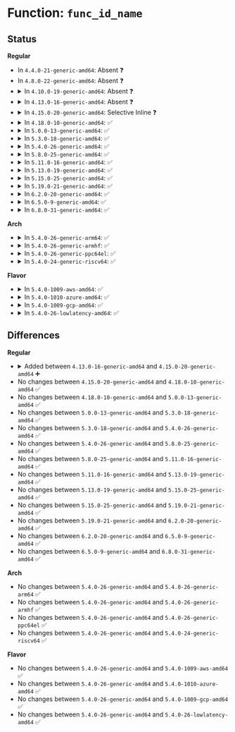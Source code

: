 # Function: <code>func_id_name</code>

## Status
<b>Regular</b>
<ul>
<li>
In <code>4.4.0-21-generic-amd64</code>: Absent ❓
</li>
<li>
In <code>4.8.0-22-generic-amd64</code>: Absent ❓
</li>
<li>
<details>
<summary>In <code>4.10.0-19-generic-amd64</code>: Absent ❓</summary>

```json
{
  "name": "func_id_name",
  "collision_type": "Unique Static",
  "inline_type": "Full",
  "funcs": [
    {
      "addr": 18446744071580485742,
      "name": "func_id_name",
      "external": false,
      "loc": "kernel/bpf/verifier.c:200",
      "file": "kernel/bpf/verifier.c",
      "inline": "not declared, inlined",
      "caller_inline": [
        "kernel/bpf/verifier.c:do_check",
        "kernel/bpf/verifier.c:do_check",
        "kernel/bpf/verifier.c:do_check",
        "kernel/bpf/verifier.c:do_check",
        "kernel/bpf/verifier.c:do_check"
      ],
      "caller_func": []
    }
  ],
  "symbols": []
}
```
</details>
</li>
<li>
<details>
<summary>In <code>4.13.0-16-generic-amd64</code>: Absent ❓</summary>

```json
{
  "name": "func_id_name",
  "collision_type": "Unique Static",
  "inline_type": "Full",
  "funcs": [
    {
      "addr": 18446744071580503135,
      "name": "func_id_name",
      "external": false,
      "loc": "kernel/bpf/verifier.c:202",
      "file": "kernel/bpf/verifier.c",
      "inline": "not declared, inlined",
      "caller_inline": [
        "kernel/bpf/verifier.c:fixup_bpf_calls",
        "kernel/bpf/verifier.c:do_check",
        "kernel/bpf/verifier.c:do_check",
        "kernel/bpf/verifier.c:do_check",
        "kernel/bpf/verifier.c:do_check",
        "kernel/bpf/verifier.c:do_check"
      ],
      "caller_func": []
    }
  ],
  "symbols": []
}
```
</details>
</li>
<li>
<details>
<summary>In <code>4.15.0-20-generic-amd64</code>: Selective Inline ❓</summary>

```c
const char * func_id_name(int id)
```

```json
{
  "name": "func_id_name",
  "collision_type": "Unique Global",
  "inline_type": "Selective",
  "funcs": [
    {
      "addr": 18446744071580610222,
      "name": "func_id_name",
      "external": true,
      "loc": "kernel/bpf/disasm.c:24",
      "file": "kernel/bpf/disasm.c",
      "inline": "not declared, inlined",
      "caller_inline": [
        "kernel/bpf/disasm.c:print_bpf_insn"
      ],
      "caller_func": [
        "kernel/bpf/verifier.c:fixup_bpf_calls",
        "kernel/bpf/verifier.c:do_check",
        "kernel/bpf/verifier.c:do_check",
        "kernel/bpf/verifier.c:do_check",
        "kernel/bpf/verifier.c:do_check",
        "kernel/bpf/verifier.c:do_check",
        "kernel/bpf/verifier.c:do_check"
      ]
    }
  ],
  "symbols": [
    {
      "addr": 18446744071580609232,
      "name": "func_id_name",
      "section": ".text",
      "bind": "STB_GLOBAL",
      "size": 48
    }
  ]
}
```
</details>
</li>
<li>
<details>
<summary>In <code>4.18.0-10-generic-amd64</code>: ✅</summary>

```c
const char * func_id_name(int id)
```

```json
{
  "name": "func_id_name",
  "collision_type": "Unique Global",
  "inline_type": "No",
  "funcs": [
    {
      "addr": 18446744071580705552,
      "name": "func_id_name",
      "external": true,
      "loc": "kernel/bpf/disasm.c:55",
      "file": "kernel/bpf/disasm.c",
      "inline": "seen, unknown",
      "caller_inline": [],
      "caller_func": [
        "kernel/bpf/verifier.c:fixup_bpf_calls",
        "kernel/bpf/verifier.c:check_helper_call",
        "kernel/bpf/verifier.c:check_helper_call",
        "kernel/bpf/verifier.c:check_helper_call",
        "kernel/bpf/verifier.c:check_helper_call",
        "kernel/bpf/verifier.c:check_helper_call",
        "kernel/bpf/verifier.c:check_helper_call",
        "kernel/bpf/verifier.c:check_helper_call"
      ]
    }
  ],
  "symbols": [
    {
      "addr": 18446744071580705552,
      "name": "func_id_name",
      "section": ".text",
      "bind": "STB_GLOBAL",
      "size": 48
    }
  ]
}
```
</details>
</li>
<li>
<details>
<summary>In <code>5.0.0-13-generic-amd64</code>: ✅</summary>

```c
const char * func_id_name(int id)
```

```json
{
  "name": "func_id_name",
  "collision_type": "Unique Global",
  "inline_type": "No",
  "funcs": [
    {
      "addr": 18446744071580782128,
      "name": "func_id_name",
      "external": true,
      "loc": "kernel/bpf/disasm.c:55",
      "file": "kernel/bpf/disasm.c",
      "inline": "seen, unknown",
      "caller_inline": [],
      "caller_func": [
        "kernel/bpf/verifier.c:fixup_bpf_calls",
        "kernel/bpf/verifier.c:check_helper_call",
        "kernel/bpf/verifier.c:check_helper_call",
        "kernel/bpf/verifier.c:check_helper_call",
        "kernel/bpf/verifier.c:check_helper_call",
        "kernel/bpf/verifier.c:check_helper_call",
        "kernel/bpf/verifier.c:check_helper_call",
        "kernel/bpf/verifier.c:check_helper_call"
      ]
    }
  ],
  "symbols": [
    {
      "addr": 18446744071580782128,
      "name": "func_id_name",
      "section": ".text",
      "bind": "STB_GLOBAL",
      "size": 48
    }
  ]
}
```
</details>
</li>
<li>
<details>
<summary>In <code>5.3.0-18-generic-amd64</code>: ✅</summary>

```c
const char * func_id_name(int id)
```

```json
{
  "name": "func_id_name",
  "collision_type": "Unique Global",
  "inline_type": "No",
  "funcs": [
    {
      "addr": 18446744071580866944,
      "name": "func_id_name",
      "external": true,
      "loc": "kernel/bpf/disasm.c:47",
      "file": "kernel/bpf/disasm.c",
      "inline": "seen, unknown",
      "caller_inline": [],
      "caller_func": [
        "kernel/bpf/verifier.c:fixup_bpf_calls",
        "kernel/bpf/verifier.c:check_helper_call",
        "kernel/bpf/verifier.c:check_helper_call",
        "kernel/bpf/verifier.c:check_helper_call",
        "kernel/bpf/verifier.c:check_helper_call",
        "kernel/bpf/verifier.c:check_helper_call",
        "kernel/bpf/verifier.c:check_helper_call",
        "kernel/bpf/verifier.c:check_helper_call",
        "kernel/bpf/verifier.c:check_helper_call"
      ]
    }
  ],
  "symbols": [
    {
      "addr": 18446744071580866944,
      "name": "func_id_name",
      "section": ".text",
      "bind": "STB_GLOBAL",
      "size": 48
    }
  ]
}
```
</details>
</li>
<li>
<details>
<summary>In <code>5.4.0-26-generic-amd64</code>: ✅</summary>

```c
const char * func_id_name(int id)
```

```json
{
  "name": "func_id_name",
  "collision_type": "Unique Global",
  "inline_type": "No",
  "funcs": [
    {
      "addr": 18446744071580917904,
      "name": "func_id_name",
      "external": true,
      "loc": "kernel/bpf/disasm.c:47",
      "file": "kernel/bpf/disasm.c",
      "inline": "seen, unknown",
      "caller_inline": [],
      "caller_func": [
        "kernel/bpf/verifier.c:fixup_bpf_calls",
        "kernel/bpf/verifier.c:check_helper_call",
        "kernel/bpf/verifier.c:check_helper_call",
        "kernel/bpf/verifier.c:check_helper_call",
        "kernel/bpf/verifier.c:check_helper_call",
        "kernel/bpf/verifier.c:check_helper_call",
        "kernel/bpf/verifier.c:check_helper_call",
        "kernel/bpf/verifier.c:check_helper_call",
        "kernel/bpf/verifier.c:check_helper_call"
      ]
    }
  ],
  "symbols": [
    {
      "addr": 18446744071580917904,
      "name": "func_id_name",
      "section": ".text",
      "bind": "STB_GLOBAL",
      "size": 48
    }
  ]
}
```
</details>
</li>
<li>
<details>
<summary>In <code>5.8.0-25-generic-amd64</code>: ✅</summary>

```c
const char * func_id_name(int id)
```

```json
{
  "name": "func_id_name",
  "collision_type": "Unique Global",
  "inline_type": "No",
  "funcs": [
    {
      "addr": 18446744071581066976,
      "name": "func_id_name",
      "external": true,
      "loc": "kernel/bpf/disasm.c:47",
      "file": "kernel/bpf/disasm.c",
      "inline": "seen, unknown",
      "caller_inline": [],
      "caller_func": [
        "kernel/bpf/verifier.c:fixup_bpf_calls",
        "kernel/bpf/verifier.c:check_helper_call",
        "kernel/bpf/verifier.c:check_helper_call",
        "kernel/bpf/verifier.c:check_helper_call",
        "kernel/bpf/verifier.c:check_helper_call",
        "kernel/bpf/verifier.c:check_helper_call",
        "kernel/bpf/verifier.c:check_helper_call",
        "kernel/bpf/verifier.c:check_helper_call",
        "kernel/bpf/verifier.c:check_map_func_compatibility"
      ]
    }
  ],
  "symbols": [
    {
      "addr": 18446744071581066976,
      "name": "func_id_name",
      "section": ".text",
      "bind": "STB_GLOBAL",
      "size": 51
    }
  ]
}
```
</details>
</li>
<li>
<details>
<summary>In <code>5.11.0-16-generic-amd64</code>: ✅</summary>

```c
const char * func_id_name(int id)
```

```json
{
  "name": "func_id_name",
  "collision_type": "Unique Global",
  "inline_type": "No",
  "funcs": [
    {
      "addr": 18446744071581080960,
      "name": "func_id_name",
      "external": true,
      "loc": "kernel/bpf/disasm.c:47",
      "file": "kernel/bpf/disasm.c",
      "inline": "seen, unknown",
      "caller_inline": [],
      "caller_func": [
        "kernel/bpf/verifier.c:fixup_bpf_calls",
        "kernel/bpf/verifier.c:check_helper_call",
        "kernel/bpf/verifier.c:check_helper_call",
        "kernel/bpf/verifier.c:check_helper_call",
        "kernel/bpf/verifier.c:check_helper_call",
        "kernel/bpf/verifier.c:check_helper_call",
        "kernel/bpf/verifier.c:check_helper_call",
        "kernel/bpf/verifier.c:check_helper_call",
        "kernel/bpf/verifier.c:check_helper_call",
        "kernel/bpf/verifier.c:check_map_func_compatibility"
      ]
    }
  ],
  "symbols": [
    {
      "addr": 18446744071581080960,
      "name": "func_id_name",
      "section": ".text",
      "bind": "STB_GLOBAL",
      "size": 51
    }
  ]
}
```
</details>
</li>
<li>
<details>
<summary>In <code>5.13.0-19-generic-amd64</code>: ✅</summary>

```c
const char * func_id_name(int id)
```

```json
{
  "name": "func_id_name",
  "collision_type": "Unique Global",
  "inline_type": "No",
  "funcs": [
    {
      "addr": 18446744071581099392,
      "name": "func_id_name",
      "external": true,
      "loc": "kernel/bpf/disasm.c:54",
      "file": "kernel/bpf/disasm.c",
      "inline": "seen, unknown",
      "caller_inline": [],
      "caller_func": [
        "kernel/bpf/verifier.c:do_misc_fixups",
        "kernel/bpf/verifier.c:check_map_func_compatibility"
      ]
    }
  ],
  "symbols": [
    {
      "addr": 18446744071581099392,
      "name": "func_id_name",
      "section": ".text",
      "bind": "STB_GLOBAL",
      "size": 51
    }
  ]
}
```
</details>
</li>
<li>
<details>
<summary>In <code>5.15.0-25-generic-amd64</code>: ✅</summary>

```c
const char * func_id_name(int id)
```

```json
{
  "name": "func_id_name",
  "collision_type": "Unique Global",
  "inline_type": "No",
  "funcs": [
    {
      "addr": 18446744071581328896,
      "name": "func_id_name",
      "external": true,
      "loc": "kernel/bpf/disasm.c:54",
      "file": "kernel/bpf/disasm.c",
      "inline": "seen, unknown",
      "caller_inline": [],
      "caller_func": [
        "kernel/bpf/verifier.c:do_misc_fixups",
        "kernel/bpf/verifier.c:check_helper_call",
        "kernel/bpf/verifier.c:check_helper_call",
        "kernel/bpf/verifier.c:check_helper_call",
        "kernel/bpf/verifier.c:check_helper_call",
        "kernel/bpf/verifier.c:check_helper_call",
        "kernel/bpf/verifier.c:check_helper_call",
        "kernel/bpf/verifier.c:check_helper_call",
        "kernel/bpf/verifier.c:check_helper_call",
        "kernel/bpf/verifier.c:check_helper_call",
        "kernel/bpf/verifier.c:check_helper_call",
        "kernel/bpf/verifier.c:check_map_func_compatibility"
      ]
    }
  ],
  "symbols": [
    {
      "addr": 18446744071581328896,
      "name": "func_id_name",
      "section": ".text",
      "bind": "STB_GLOBAL",
      "size": 126
    }
  ]
}
```
</details>
</li>
<li>
<details>
<summary>In <code>5.19.0-21-generic-amd64</code>: ✅</summary>

```c
const char * func_id_name(int id)
```

```json
{
  "name": "func_id_name",
  "collision_type": "Unique Global",
  "inline_type": "No",
  "funcs": [
    {
      "addr": 18446744071581633264,
      "name": "func_id_name",
      "external": true,
      "loc": "kernel/bpf/disasm.c:54",
      "file": "kernel/bpf/disasm.c",
      "inline": "seen, unknown",
      "caller_inline": [],
      "caller_func": [
        "kernel/bpf/verifier.c:do_misc_fixups",
        "kernel/bpf/verifier.c:check_helper_call",
        "kernel/bpf/verifier.c:check_helper_call",
        "kernel/bpf/verifier.c:check_helper_call",
        "kernel/bpf/verifier.c:check_helper_call",
        "kernel/bpf/verifier.c:check_helper_call",
        "kernel/bpf/verifier.c:check_helper_call",
        "kernel/bpf/verifier.c:check_helper_call",
        "kernel/bpf/verifier.c:check_helper_call",
        "kernel/bpf/verifier.c:check_helper_call",
        "kernel/bpf/verifier.c:check_helper_call",
        "kernel/bpf/verifier.c:check_map_func_compatibility"
      ]
    }
  ],
  "symbols": [
    {
      "addr": 18446744071581633264,
      "name": "func_id_name",
      "section": ".text",
      "bind": "STB_GLOBAL",
      "size": 149
    }
  ]
}
```
</details>
</li>
<li>
<details>
<summary>In <code>6.2.0-20-generic-amd64</code>: ✅</summary>

```c
const char * func_id_name(int id)
```

```json
{
  "name": "func_id_name",
  "collision_type": "Unique Global",
  "inline_type": "No",
  "funcs": [
    {
      "addr": 18446744071582020960,
      "name": "func_id_name",
      "external": true,
      "loc": "kernel/bpf/disasm.c:54",
      "file": "kernel/bpf/disasm.c",
      "inline": "seen, unknown",
      "caller_inline": [],
      "caller_func": [
        "kernel/bpf/verifier.c:do_misc_fixups",
        "kernel/bpf/verifier.c:check_helper_call",
        "kernel/bpf/verifier.c:check_helper_call",
        "kernel/bpf/verifier.c:check_helper_call",
        "kernel/bpf/verifier.c:check_helper_call",
        "kernel/bpf/verifier.c:check_helper_call",
        "kernel/bpf/verifier.c:check_helper_call",
        "kernel/bpf/verifier.c:check_helper_call",
        "kernel/bpf/verifier.c:check_helper_call",
        "kernel/bpf/verifier.c:check_helper_call",
        "kernel/bpf/verifier.c:check_helper_call",
        "kernel/bpf/verifier.c:check_helper_call",
        "kernel/bpf/verifier.c:check_helper_call",
        "kernel/bpf/verifier.c:check_helper_call",
        "kernel/bpf/verifier.c:__check_func_call",
        "kernel/bpf/verifier.c:check_map_func_compatibility"
      ]
    }
  ],
  "symbols": [
    {
      "addr": 18446744071582020960,
      "name": "func_id_name",
      "section": ".text",
      "bind": "STB_GLOBAL",
      "size": 149
    }
  ]
}
```
</details>
</li>
<li>
<details>
<summary>In <code>6.5.0-9-generic-amd64</code>: ✅</summary>

```c
const char * func_id_name(int id)
```

```json
{
  "name": "func_id_name",
  "collision_type": "Unique Global",
  "inline_type": "No",
  "funcs": [
    {
      "addr": 18446744071582213216,
      "name": "func_id_name",
      "external": true,
      "loc": "kernel/bpf/disasm.c:54",
      "file": "kernel/bpf/disasm.c",
      "inline": "seen, unknown",
      "caller_inline": [],
      "caller_func": [
        "kernel/bpf/verifier.c:do_misc_fixups",
        "kernel/bpf/verifier.c:check_helper_call",
        "kernel/bpf/verifier.c:check_helper_call",
        "kernel/bpf/verifier.c:check_helper_call",
        "kernel/bpf/verifier.c:check_helper_call",
        "kernel/bpf/verifier.c:check_helper_call",
        "kernel/bpf/verifier.c:check_helper_call",
        "kernel/bpf/verifier.c:check_helper_call",
        "kernel/bpf/verifier.c:check_helper_call",
        "kernel/bpf/verifier.c:check_helper_call",
        "kernel/bpf/verifier.c:check_helper_call",
        "kernel/bpf/verifier.c:check_helper_call",
        "kernel/bpf/verifier.c:check_helper_call",
        "kernel/bpf/verifier.c:check_helper_call",
        "kernel/bpf/verifier.c:__check_func_call",
        "kernel/bpf/verifier.c:__check_func_call",
        "kernel/bpf/verifier.c:check_map_func_compatibility",
        "kernel/bpf/verifier.c:check_reg_type"
      ]
    }
  ],
  "symbols": [
    {
      "addr": 18446744071582213216,
      "name": "func_id_name",
      "section": ".text",
      "bind": "STB_GLOBAL",
      "size": 149
    }
  ]
}
```
</details>
</li>
<li>
<details>
<summary>In <code>6.8.0-31-generic-amd64</code>: ✅</summary>

```c
const char * func_id_name(int id)
```

```json
{
  "name": "func_id_name",
  "collision_type": "Unique Global",
  "inline_type": "No",
  "funcs": [
    {
      "addr": 18446744071582362304,
      "name": "func_id_name",
      "external": true,
      "loc": "kernel/bpf/disasm.c:54",
      "file": "kernel/bpf/disasm.c",
      "inline": "seen, unknown",
      "caller_inline": [],
      "caller_func": [
        "kernel/bpf/verifier.c:do_misc_fixups",
        "kernel/bpf/verifier.c:push_callback_call",
        "kernel/bpf/verifier.c:push_callback_call",
        "kernel/bpf/verifier.c:check_map_func_compatibility",
        "kernel/bpf/verifier.c:check_reg_type"
      ]
    }
  ],
  "symbols": [
    {
      "addr": 18446744071582362304,
      "name": "func_id_name",
      "section": ".text",
      "bind": "STB_GLOBAL",
      "size": 149
    }
  ]
}
```
</details>
</li>
</ul>
<b>Arch</b>
<ul>
<li>
<details>
<summary>In <code>5.4.0-26-generic-arm64</code>: ✅</summary>

```c
const char * func_id_name(int id)
```

```json
{
  "name": "func_id_name",
  "collision_type": "Unique Global",
  "inline_type": "No",
  "funcs": [
    {
      "addr": 18446603336492252672,
      "name": "func_id_name",
      "external": true,
      "loc": "kernel/bpf/disasm.c:47",
      "file": "kernel/bpf/disasm.c",
      "inline": "seen, unknown",
      "caller_inline": [],
      "caller_func": [
        "kernel/bpf/verifier.c:fixup_bpf_calls",
        "kernel/bpf/verifier.c:check_helper_call",
        "kernel/bpf/verifier.c:check_helper_call",
        "kernel/bpf/verifier.c:check_helper_call",
        "kernel/bpf/verifier.c:check_helper_call",
        "kernel/bpf/verifier.c:check_helper_call",
        "kernel/bpf/verifier.c:check_helper_call",
        "kernel/bpf/verifier.c:check_helper_call",
        "kernel/bpf/verifier.c:check_helper_call"
      ]
    }
  ],
  "symbols": [
    {
      "addr": 18446603336492252672,
      "name": "func_id_name",
      "section": ".text",
      "bind": "STB_GLOBAL",
      "size": 92
    }
  ]
}
```
</details>
</li>
<li>
<details>
<summary>In <code>5.4.0-26-generic-armhf</code>: ✅</summary>

```c
const char * func_id_name(int id)
```

```json
{
  "name": "func_id_name",
  "collision_type": "Unique Global",
  "inline_type": "No",
  "funcs": [
    {
      "addr": 3226144328,
      "name": "func_id_name",
      "external": true,
      "loc": "kernel/bpf/disasm.c:47",
      "file": "kernel/bpf/disasm.c",
      "inline": "seen, unknown",
      "caller_inline": [],
      "caller_func": [
        "kernel/bpf/verifier.c:fixup_bpf_calls",
        "kernel/bpf/verifier.c:check_helper_call",
        "kernel/bpf/verifier.c:check_helper_call",
        "kernel/bpf/verifier.c:check_helper_call",
        "kernel/bpf/verifier.c:check_helper_call",
        "kernel/bpf/verifier.c:check_helper_call",
        "kernel/bpf/verifier.c:check_helper_call",
        "kernel/bpf/verifier.c:check_helper_call",
        "kernel/bpf/verifier.c:check_helper_call"
      ]
    }
  ],
  "symbols": [
    {
      "addr": 3226144328,
      "name": "func_id_name",
      "section": ".text",
      "bind": "STB_GLOBAL",
      "size": 72
    }
  ]
}
```
</details>
</li>
<li>
<details>
<summary>In <code>5.4.0-26-generic-ppc64el</code>: ✅</summary>

```c
const char * func_id_name(int id)
```

```json
{
  "name": "func_id_name",
  "collision_type": "Unique Global",
  "inline_type": "No",
  "funcs": [
    {
      "addr": 13835058055285481376,
      "name": "func_id_name",
      "external": true,
      "loc": "kernel/bpf/disasm.c:47",
      "file": "kernel/bpf/disasm.c",
      "inline": "seen, unknown",
      "caller_inline": [],
      "caller_func": [
        "kernel/bpf/verifier.c:fixup_bpf_calls",
        "kernel/bpf/verifier.c:check_helper_call",
        "kernel/bpf/verifier.c:check_helper_call",
        "kernel/bpf/verifier.c:check_helper_call",
        "kernel/bpf/verifier.c:check_helper_call",
        "kernel/bpf/verifier.c:check_helper_call",
        "kernel/bpf/verifier.c:check_helper_call",
        "kernel/bpf/verifier.c:check_helper_call",
        "kernel/bpf/verifier.c:check_helper_call"
      ]
    }
  ],
  "symbols": [
    {
      "addr": 13835058055285481376,
      "name": "func_id_name",
      "section": ".text",
      "bind": "STB_GLOBAL",
      "size": 60
    }
  ]
}
```
</details>
</li>
<li>
<details>
<summary>In <code>5.4.0-24-generic-riscv64</code>: ✅</summary>

```c
const char * func_id_name(int id)
```

```json
{
  "name": "func_id_name",
  "collision_type": "Unique Global",
  "inline_type": "No",
  "funcs": [
    {
      "addr": 18446743936272394016,
      "name": "func_id_name",
      "external": true,
      "loc": "kernel/bpf/disasm.c:47",
      "file": "kernel/bpf/disasm.c",
      "inline": "seen, unknown",
      "caller_inline": [],
      "caller_func": [
        "kernel/bpf/verifier.c:fixup_bpf_calls",
        "kernel/bpf/verifier.c:check_helper_call",
        "kernel/bpf/verifier.c:check_helper_call",
        "kernel/bpf/verifier.c:check_helper_call",
        "kernel/bpf/verifier.c:check_helper_call",
        "kernel/bpf/verifier.c:check_helper_call",
        "kernel/bpf/verifier.c:check_helper_call",
        "kernel/bpf/verifier.c:check_helper_call",
        "kernel/bpf/verifier.c:check_helper_call"
      ]
    }
  ],
  "symbols": [
    {
      "addr": 18446743936272394016,
      "name": "func_id_name",
      "section": ".text",
      "bind": "STB_GLOBAL",
      "size": 74
    }
  ]
}
```
</details>
</li>
</ul>
<b>Flavor</b>
<ul>
<li>
<details>
<summary>In <code>5.4.0-1009-aws-amd64</code>: ✅</summary>

```c
const char * func_id_name(int id)
```

```json
{
  "name": "func_id_name",
  "collision_type": "Unique Global",
  "inline_type": "No",
  "funcs": [
    {
      "addr": 18446744071580886704,
      "name": "func_id_name",
      "external": true,
      "loc": "kernel/bpf/disasm.c:47",
      "file": "kernel/bpf/disasm.c",
      "inline": "seen, unknown",
      "caller_inline": [],
      "caller_func": [
        "kernel/bpf/verifier.c:fixup_bpf_calls",
        "kernel/bpf/verifier.c:check_helper_call",
        "kernel/bpf/verifier.c:check_helper_call",
        "kernel/bpf/verifier.c:check_helper_call",
        "kernel/bpf/verifier.c:check_helper_call",
        "kernel/bpf/verifier.c:check_helper_call",
        "kernel/bpf/verifier.c:check_helper_call",
        "kernel/bpf/verifier.c:check_helper_call",
        "kernel/bpf/verifier.c:check_helper_call"
      ]
    }
  ],
  "symbols": [
    {
      "addr": 18446744071580886704,
      "name": "func_id_name",
      "section": ".text",
      "bind": "STB_GLOBAL",
      "size": 48
    }
  ]
}
```
</details>
</li>
<li>
<details>
<summary>In <code>5.4.0-1010-azure-amd64</code>: ✅</summary>

```c
const char * func_id_name(int id)
```

```json
{
  "name": "func_id_name",
  "collision_type": "Unique Global",
  "inline_type": "No",
  "funcs": [
    {
      "addr": 18446744071580832768,
      "name": "func_id_name",
      "external": true,
      "loc": "kernel/bpf/disasm.c:47",
      "file": "kernel/bpf/disasm.c",
      "inline": "seen, unknown",
      "caller_inline": [],
      "caller_func": [
        "kernel/bpf/verifier.c:fixup_bpf_calls",
        "kernel/bpf/verifier.c:check_helper_call",
        "kernel/bpf/verifier.c:check_helper_call",
        "kernel/bpf/verifier.c:check_helper_call",
        "kernel/bpf/verifier.c:check_helper_call",
        "kernel/bpf/verifier.c:check_helper_call",
        "kernel/bpf/verifier.c:check_helper_call",
        "kernel/bpf/verifier.c:check_helper_call",
        "kernel/bpf/verifier.c:check_helper_call"
      ]
    }
  ],
  "symbols": [
    {
      "addr": 18446744071580832768,
      "name": "func_id_name",
      "section": ".text",
      "bind": "STB_GLOBAL",
      "size": 48
    }
  ]
}
```
</details>
</li>
<li>
<details>
<summary>In <code>5.4.0-1009-gcp-amd64</code>: ✅</summary>

```c
const char * func_id_name(int id)
```

```json
{
  "name": "func_id_name",
  "collision_type": "Unique Global",
  "inline_type": "No",
  "funcs": [
    {
      "addr": 18446744071580877952,
      "name": "func_id_name",
      "external": true,
      "loc": "kernel/bpf/disasm.c:47",
      "file": "kernel/bpf/disasm.c",
      "inline": "seen, unknown",
      "caller_inline": [],
      "caller_func": [
        "kernel/bpf/verifier.c:fixup_bpf_calls",
        "kernel/bpf/verifier.c:check_helper_call",
        "kernel/bpf/verifier.c:check_helper_call",
        "kernel/bpf/verifier.c:check_helper_call",
        "kernel/bpf/verifier.c:check_helper_call",
        "kernel/bpf/verifier.c:check_helper_call",
        "kernel/bpf/verifier.c:check_helper_call",
        "kernel/bpf/verifier.c:check_helper_call",
        "kernel/bpf/verifier.c:check_helper_call"
      ]
    }
  ],
  "symbols": [
    {
      "addr": 18446744071580877952,
      "name": "func_id_name",
      "section": ".text",
      "bind": "STB_GLOBAL",
      "size": 48
    }
  ]
}
```
</details>
</li>
<li>
<details>
<summary>In <code>5.4.0-26-lowlatency-amd64</code>: ✅</summary>

```c
const char * func_id_name(int id)
```

```json
{
  "name": "func_id_name",
  "collision_type": "Unique Global",
  "inline_type": "No",
  "funcs": [
    {
      "addr": 18446744071580936592,
      "name": "func_id_name",
      "external": true,
      "loc": "kernel/bpf/disasm.c:47",
      "file": "kernel/bpf/disasm.c",
      "inline": "seen, unknown",
      "caller_inline": [],
      "caller_func": [
        "kernel/bpf/verifier.c:fixup_bpf_calls",
        "kernel/bpf/verifier.c:check_helper_call",
        "kernel/bpf/verifier.c:check_helper_call",
        "kernel/bpf/verifier.c:check_helper_call",
        "kernel/bpf/verifier.c:check_helper_call",
        "kernel/bpf/verifier.c:check_helper_call",
        "kernel/bpf/verifier.c:check_helper_call",
        "kernel/bpf/verifier.c:check_helper_call",
        "kernel/bpf/verifier.c:check_helper_call"
      ]
    }
  ],
  "symbols": [
    {
      "addr": 18446744071580936592,
      "name": "func_id_name",
      "section": ".text",
      "bind": "STB_GLOBAL",
      "size": 48
    }
  ]
}
```
</details>
</li>
</ul>

## Differences
<b>Regular</b>
<ul>
<li>
<details>
<summary>Added between <code>4.13.0-16-generic-amd64</code> and <code>4.15.0-20-generic-amd64</code> ➕</summary>

```c
const char * func_id_name(int id)
```
</details>
</li>
<li>
No changes between <code>4.15.0-20-generic-amd64</code> and <code>4.18.0-10-generic-amd64</code> ✅
</li>
<li>
No changes between <code>4.18.0-10-generic-amd64</code> and <code>5.0.0-13-generic-amd64</code> ✅
</li>
<li>
No changes between <code>5.0.0-13-generic-amd64</code> and <code>5.3.0-18-generic-amd64</code> ✅
</li>
<li>
No changes between <code>5.3.0-18-generic-amd64</code> and <code>5.4.0-26-generic-amd64</code> ✅
</li>
<li>
No changes between <code>5.4.0-26-generic-amd64</code> and <code>5.8.0-25-generic-amd64</code> ✅
</li>
<li>
No changes between <code>5.8.0-25-generic-amd64</code> and <code>5.11.0-16-generic-amd64</code> ✅
</li>
<li>
No changes between <code>5.11.0-16-generic-amd64</code> and <code>5.13.0-19-generic-amd64</code> ✅
</li>
<li>
No changes between <code>5.13.0-19-generic-amd64</code> and <code>5.15.0-25-generic-amd64</code> ✅
</li>
<li>
No changes between <code>5.15.0-25-generic-amd64</code> and <code>5.19.0-21-generic-amd64</code> ✅
</li>
<li>
No changes between <code>5.19.0-21-generic-amd64</code> and <code>6.2.0-20-generic-amd64</code> ✅
</li>
<li>
No changes between <code>6.2.0-20-generic-amd64</code> and <code>6.5.0-9-generic-amd64</code> ✅
</li>
<li>
No changes between <code>6.5.0-9-generic-amd64</code> and <code>6.8.0-31-generic-amd64</code> ✅
</li>
</ul>
<b>Arch</b>
<ul>
<li>
No changes between <code>5.4.0-26-generic-amd64</code> and <code>5.4.0-26-generic-arm64</code> ✅
</li>
<li>
No changes between <code>5.4.0-26-generic-amd64</code> and <code>5.4.0-26-generic-armhf</code> ✅
</li>
<li>
No changes between <code>5.4.0-26-generic-amd64</code> and <code>5.4.0-26-generic-ppc64el</code> ✅
</li>
<li>
No changes between <code>5.4.0-26-generic-amd64</code> and <code>5.4.0-24-generic-riscv64</code> ✅
</li>
</ul>
<b>Flavor</b>
<ul>
<li>
No changes between <code>5.4.0-26-generic-amd64</code> and <code>5.4.0-1009-aws-amd64</code> ✅
</li>
<li>
No changes between <code>5.4.0-26-generic-amd64</code> and <code>5.4.0-1010-azure-amd64</code> ✅
</li>
<li>
No changes between <code>5.4.0-26-generic-amd64</code> and <code>5.4.0-1009-gcp-amd64</code> ✅
</li>
<li>
No changes between <code>5.4.0-26-generic-amd64</code> and <code>5.4.0-26-lowlatency-amd64</code> ✅
</li>
</ul>
